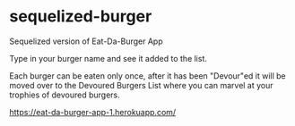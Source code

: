 # sequelized-burger
Sequelized version of Eat-Da-Burger App

Type in your burger name and see it added to the list.

Each burger can be eaten only once, after it has been "Devour"ed it will be moved over to the Devoured Burgers List where you can marvel at your trophies of devoured burgers.

https://eat-da-burger-app-1.herokuapp.com/
